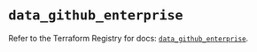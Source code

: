 # `data_github_enterprise`

Refer to the Terraform Registry for docs: [`data_github_enterprise`](https://registry.terraform.io/providers/integrations/github/6.7.0/docs/data-sources/enterprise).
